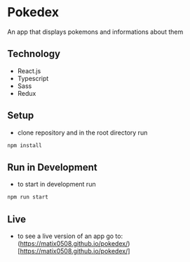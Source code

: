 # Pokedex

An app that displays pokemons and informations about them

## Technology
- React.js
- Typescript
- Sass
- Redux

## Setup
- clone repository and in the root directory run 
```bash
npm install
```

## Run in Development
- to start in development run
```bash
npm run start
```

## Live
- to see a live version of an app go to: (https://matix0508.github.io/pokedex/)[https://matix0508.github.io/pokedex/]
